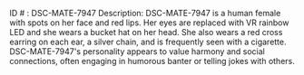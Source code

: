 ID # : DSC-MATE-7947
Description: DSC-MATE-7947 is a human female with spots on her face and red lips. Her eyes are replaced with VR rainbow LED and she wears a bucket hat on her head. She also wears a red cross earring on each ear, a silver chain, and is frequently seen with a cigarette. DSC-MATE-7947's personality appears to value harmony and social connections, often engaging in humorous banter or telling jokes with others.